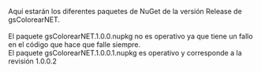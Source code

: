 Aquí estarán los diferentes paquetes de NuGet de la versión Release de gsColorearNET.<br>
<br>
El paquete gsColorearNET.1.0.0.nupkg no es operativo ya que tiene un fallo en el código que hace que falle siempre.<br>
El paquete gsColorearNET.1.0.0.1.nupkg es operativo y corresponde a la revisión 1.0.0.2<br>
